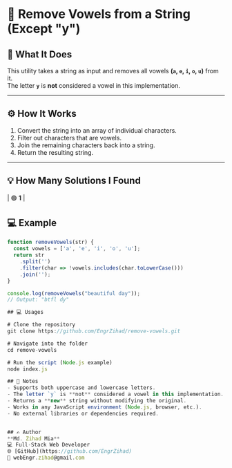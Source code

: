 # 📝 Remove Vowels from a String (Except "y")

## 📖 What It Does
This utility takes a string as input and removes all vowels **(`a`, `e`, `i`, `o`, `u`)** from it.  
The letter **`y`** is **not** considered a vowel in this implementation.

---

## ⚙️ How It Works
1. Convert the string into an array of individual characters.
2. Filter out characters that are vowels.
3. Join the remaining characters back into a string.
4. Return the resulting string.

---
## 💡 How Many Solutions I Found

| 🟢 **1** |



## 💻 Example

```javascript
function removeVowels(str) {
  const vowels = ['a', 'e', 'i', 'o', 'u'];
  return str
    .split('')
    .filter(char => !vowels.includes(char.toLowerCase()))
    .join('');
}

console.log(removeVowels("beautiful day")); 
// Output: "btfl dy"

## 💻 Usages

# Clone the repository
git clone https://github.com/EngrZihad/remove-vowels.git

# Navigate into the folder
cd remove-vowels

# Run the script (Node.js example)
node index.js

## 📌 Notes
- Supports both uppercase and lowercase letters.
- The letter `y` is **not** considered a vowel in this implementation.
- Returns a **new** string without modifying the original.
- Works in any JavaScript environment (Node.js, browser, etc.).
- No external libraries or dependencies required.


## ✍️ Author
**Md. Zihad Mia**  
💻 Full-Stack Web Developer  
🌐 [GitHub](https://github.com/EngrZihad)  
📧 webEngr.zihad@gmail.com

